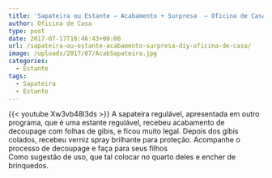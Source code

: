```yaml
---
title: 'Sapateira ou Estante – Acabamento + Surpresa  – Oficina de Casa'
author: Oficina de Casa
type: post
date: 2017-07-17T16:46:43+00:00
url: /sapateira-ou-estante-acabamento-surpresa-diy-oficina-de-casa/
image: /uploads/2017/07/AcabSapateira.jpg
categories:
  - Estante
tags:
  - Sapateira
  - Estante
---
```

{{< youtube Xw3vb48l3ds >}}
A sapateira regulável, apresentada em outro programa, que é uma estante regulável, recebeu acabamento de decoupage com folhas de gibis, e ficou muito legal. Depois dos gibis colados, recebeu verniz spray brilhante para proteção. Acompanhe o processo de decoupage e faça para seus filhos  
Como sugestão de uso, que tal colocar no quarto deles e encher de brinquedos.
